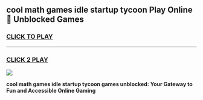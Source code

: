 
## cool math games idle startup tycoon Play Online 👋 Unblocked Games
<h3>
<a href="https://news.freeplayer.one?title=cool_math_games_idle_startup_tycoon&ref=17CMG">CLICK TO PLAY</a></h3>
<hr>

<h3>
<a href="https://news.freeplayer.one?title=cool_math_games_idle_startup_tycoon&ref=17CMG">CLICK 2 PLAY</a>
  
</h3>

<a href="https://news.freeplayer.one?title=cool_math_games_idle_startup_tycoon&ref=17CMG/"><img src="https://clearcache.store/games.png"></a>


**cool math games idle startup tycoon games unblocked: Your Gateway to Fun and Accessible Online Gaming**
